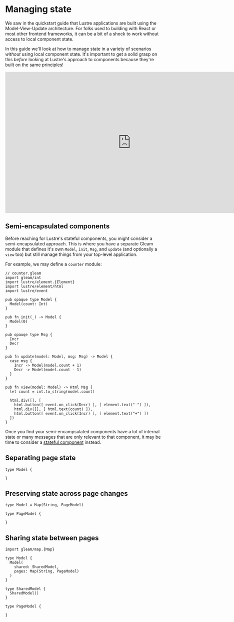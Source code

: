 # Managing state

We saw in the quickstart guide that Lustre applications are built using the
Model-View-Update architecture. For folks used to building with React or most
other frontend frameworks, it can be a bit of a shock to work without access to
local component state.

In this guide we'll look at how to manage state in a variety of scenarios
_without_ using local component state. It's important to get a solid grasp on
this _before_ looking at Lustre's approach to components because they're built on
the same principles!

<iframe style="border: 1px solid rgba(0, 0, 0, 0.1);border-radius:2px;" width="800" height="450" src="https://codesandbox.io/p/sandbox/lustre-base-97896c?file=%2Fsrc%2Fapp.gleam%3A1%2C1&embed=1" allowfullscreen></iframe>

## Semi-encapsulated components

Before reaching for Lustre's stateful components, you might consider a
semi-encapsulated approach. This is where you have a separate Gleam module that
defines it's own `Model`, `init`, `Msg`, and `update` (and optionally a `view`
too) but still manage things from your top-level application.

For example, we may define a `counter` module:

```gleam
// counter.gleam
import gleam/int
import lustre/element.{Element}
import lustre/element/html
import lustre/event

pub opaque type Model {
  Model(count: Int)
}

pub fn init(_) -> Model {
  Model(0)
}

pub opauqe type Msg {
  Incr
  Decr
}

pub fn update(model: Model, msg: Msg) -> Model {
  case msg {
    Incr -> Model(model.count + 1)
    Decr -> Model(model.count - 1)
  }
}

pub fn view(model: Model) -> Html Msg {
  let count = int.to_string(model.count)

  html.div([], [
    html.button([ event.on_click(Decr) ], [ element.text("-") ]),
    html.div([], [ html.text(count) ]),
    html.button([ event.on_click(Incr) ], [ element.text("+") ])
  ])
}
```

Once you find your semi-encampsulated components have a lot of internal state or
many messages that are only relevant to that component, it may be time to
consider a [stateful component](/docs/components) instead.

## Separating page state

```gleam
type Model {

}
```

## Preserving state across page changes

```gleam
type Model = Map(String, PageModel)

type PageModel {

}
```

## Sharing state between pages

```gleam
import gleam/map.{Map}

type Model {
  Model(
    shared: SharedModel,
    pages: Map(String, PageModel)
  )
}

type SharedModel {
  SharedModel()
}

type PageModel {

}
```
